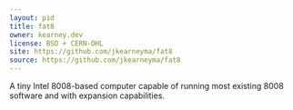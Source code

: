 ```yaml
---
layout: pid
title: fat8
owner: kearney.dev
license: BSD + CERN-OHL
site: https://github.com/jkearneyma/fat8
source: https://github.com/jkearneyma/fat8
---
```

A tiny Intel 8008-based computer capable of running most existing 8008 software and with expansion capabilities.

